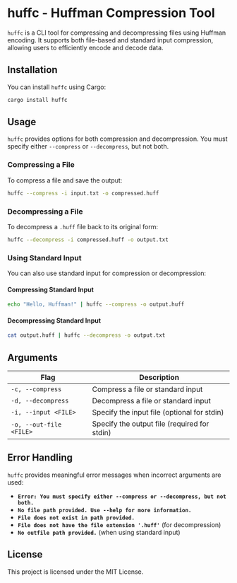 # huffc - Huffman Compression Tool

`huffc` is a CLI tool for compressing and decompressing files using Huffman encoding. It supports both file-based and standard input compression, allowing users to efficiently encode and decode data.

## Installation

You can install `huffc` using Cargo:

```sh
cargo install huffc
```

## Usage

`huffc` provides options for both compression and decompression. You must specify either `--compress` or `--decompress`, but not both.

### Compressing a File

To compress a file and save the output:

```sh
huffc --compress -i input.txt -o compressed.huff
```

### Decompressing a File

To decompress a `.huff` file back to its original form:

```sh
huffc --decompress -i compressed.huff -o output.txt
```

### Using Standard Input

You can also use standard input for compression or decompression:

#### Compressing Standard Input

```sh
echo "Hello, Huffman!" | huffc --compress -o output.huff
```

#### Decompressing Standard Input

```sh
cat output.huff | huffc --decompress -o output.txt
```

## Arguments

| Flag | Description |
|------|-------------|
| `-c, --compress` | Compress a file or standard input |
| `-d, --decompress` | Decompress a file or standard input |
| `-i, --input <FILE>` | Specify the input file (optional for stdin) |
| `-o, --out-file <FILE>` | Specify the output file (required for stdin) |

## Error Handling

`huffc` provides meaningful error messages when incorrect arguments are used:

- **`Error: You must specify either --compress or --decompress, but not both.`**
- **`No file path provided. Use --help for more information.`**
- **`File does not exist in path provided.`**
- **`File does not have the file extension '.huff'`** (for decompression)
- **`No outfile path provided.`** (when using standard input)

## License

This project is licensed under the MIT License.
